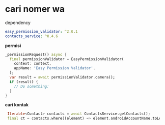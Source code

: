 # cari nomer wa

dependency
```yaml
easy_permission_validator: ^2.0.1
contacts_service: ^0.4.6
```

__permisi__
```dart
_permissionRequest() async {
  final permissionValidator = EasyPermissionValidator(
    context: context,
    appName: 'Easy Permission Validator',
  );
  var result = await permissionValidator.camera();
  if (result) {
    // Do something;
  }
}
```


__cari kontak__
```dart
 Iterable<Contact> contacts = await ContactsService.getContacts(); 
 final ct = contacts.where((element) => element.androidAccountName.toLowerCase() == "whatsapp").toList();
```

